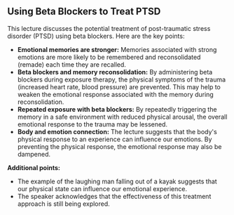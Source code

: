 ## Using Beta Blockers to Treat PTSD

This lecture discusses the potential treatment of post-traumatic stress disorder (PTSD) using beta blockers. Here are the key points:

- **Emotional memories are stronger:** Memories associated with strong emotions are more likely to be remembered and reconsolidated (remade) each time they are recalled.
- **Beta blockers and memory reconsolidation:** By administering beta blockers during exposure therapy, the physical symptoms of the trauma (increased heart rate, blood pressure) are prevented. This may help to weaken the emotional response associated with the memory during reconsolidation.
- **Repeated exposure with beta blockers:** By repeatedly triggering the memory in a safe environment with reduced physical arousal, the overall emotional response to the trauma may be lessened.
- **Body and emotion connection:** The lecture suggests that the body's physical response to an experience can influence our emotions. By preventing the physical response, the emotional response may also be dampened.

**Additional points:**

- The example of the laughing man falling out of a kayak suggests that our physical state can influence our emotional experience.
- The speaker acknowledges that the effectiveness of this treatment approach is still being explored.

